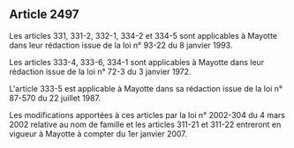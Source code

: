 Article 2497
----
Les articles 331, 331-2, 332-1, 334-2 et 334-5 sont applicables à Mayotte dans
leur rédaction issue de la loi n° 93-22 du 8 janvier 1993.

Les articles 333-4, 333-6, 334-1 sont applicables à Mayotte dans leur rédaction
issue de la loi n° 72-3 du 3 janvier 1972.

L'article 333-5 est applicable à Mayotte dans sa rédaction issue de la loi n°
87-570 du 22 juillet 1987.

Les modifications apportées à ces articles par la loi n° 2002-304 du 4 mars 2002
relative au nom de famille et les articles 311-21 et 311-22 entreront en vigueur
à Mayotte à compter du 1er janvier 2007.
